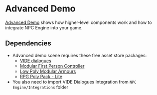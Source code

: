 # Advanced Demo 

[Advanced Demo](https://npc-engine.github.io/npc-engine-unity/tutorials/advanced_demo.html) shows how higher-level components work and how to integrate NPC Engine into your game.

## Dependencies
- Advanced demo scene requires these free asset store packages:
    - [VIDE dialogues](https://assetstore.unity.com/packages/tools/ai/vide-dialogues-69932)
    - [Modular First Person Controller](https://assetstore.unity.com/packages/3d/characters/modular-first-person-controller-189884)
    - [Low Poly Modular Armours](https://assetstore.unity.com/packages/3d/characters/lowpoly-modular-armors-free-pack-199890)
    - [RPG Poly Pack - Lite](https://assetstore.unity.com/packages/3d/environments/landscapes/rpg-poly-pack-lite-148410)
- You also need to import VIDE Dialogues Integration from `NPC Engine/Integrations` folder
